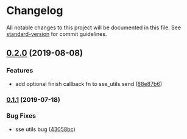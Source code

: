 # Changelog

All notable changes to this project will be documented in this file. See [standard-version](https://github.com/conventional-changelog/standard-version) for commit guidelines.

## [0.2.0](https://github.com/eggjs/egg-utils/compare/v0.1.1...v0.2.0) (2019-08-08)


### Features

* add optional finish callback fn to sse_utils.send ([88e87b6](https://github.com/eggjs/egg-utils/commit/88e87b6))



### [0.1.1](https://github.com/eggjs/egg-utils/compare/v0.1.0...v0.1.1) (2019-07-18)


### Bug Fixes

* sse utils bug ([43058bc](https://github.com/eggjs/egg-utils/commit/43058bc))
